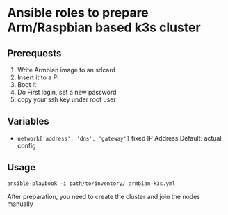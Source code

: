 # Ansible roles to prepare Arm/Raspbian based k3s cluster 

## Prerequests

1. Write Armbian image to an sdcard
2. Insert it to a Pi
3. Boot it
4. Do First login, set a new password
5. copy your ssh key under root user

## Variables

- `network['address', 'dns', 'gateway']` fixed IP Address 
    Default: actual config

## Usage

`ansible-playbook -i path/to/inventory/ armbian-k3s.yml`

After preparation, you need to create the cluster and join the nodes manually